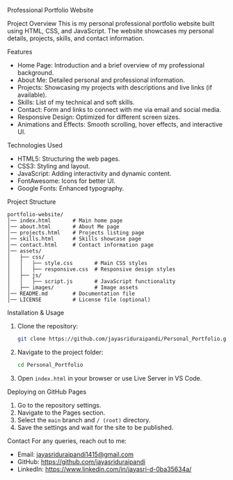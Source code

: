 Professional Portfolio Website

Project Overview
This is my personal professional portfolio website built using HTML, CSS, and JavaScript. The website showcases my personal details, projects, skills, and contact information.

Features
- Home Page: Introduction and a brief overview of my professional background.
- About Me: Detailed personal and professional information.
- Projects: Showcasing my projects with descriptions and live links (if available).
- Skills: List of my technical and soft skills.
- Contact: Form and links to connect with me via email and social media.
- Responsive Design: Optimized for different screen sizes.
- Animations and Effects: Smooth scrolling, hover effects, and interactive UI.

 Technologies Used
- HTML5: Structuring the web pages.
- CSS3: Styling and layout.
- JavaScript: Adding interactivity and dynamic content.
- FontAwesome: Icons for better UI.
- Google Fonts: Enhanced typography.

 Project Structure
```
portfolio-website/
│── index.html       # Main home page
│── about.html       # About Me page
│── projects.html    # Projects listing page
│── skills.html      # Skills showcase page
│── contact.html     # Contact information page
│── assets/
│   ├── css/
│   │   ├── style.css       # Main CSS styles
│   │   ├── responsive.css  # Responsive design styles
│   ├── js/
│   │   ├── script.js       # JavaScript functionality
│   ├── images/             # Image assets
│── README.md        # Documentation file
│── LICENSE          # License file (optional)
```
 Installation & Usage
1. Clone the repository:
   ```bash
   git clone https://github.com/jayasriduraipandi/Personal_Portfolio.git
   ```
2. Navigate to the project folder:
   ```bash
   cd Personal_Portfolio
   ```
3. Open `index.html` in your browser or use Live Server in VS Code.


Deploying on GitHub Pages
1. Go to the repository settings.
2. Navigate to the Pages section.
3. Select the `main` branch and `/ (root)` directory.
4. Save the settings and wait for the site to be published.

 Contact
For any queries, reach out to me:
- Email: jayasriduraipandi1415@gmail.com
- GitHub: https://github.com/jayasriduraipandi
- LinkedIn: https://www.linkedin.com/in/jayasri-d-0ba35634a/

